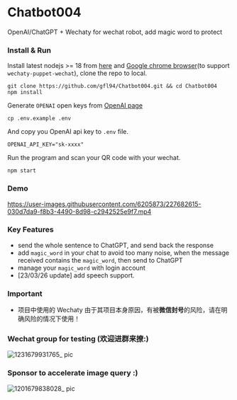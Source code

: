 # Chatbot004
OpenAI/ChatGPT + Wechaty for wechat robot, add magic word to protect


### Install & Run

Install latest nodejs >= 18 from [here](https://nodejs.org/en) and [Google chrome browser](https://www.google.com/chrome/dr/download/?brand=SLLM&geo=US&gclid=Cj0KCQjw2v-gBhC1ARIsAOQdKY3Al65EEor65A0lcNrnK69kC8T2hk5XKB-pQ88Uts3ZJhBvS_GAC18aAlhREALw_wcB&gclsrc=aw.ds)(to support `wechaty-puppet-wechat`), clone the repo to local.

```
git clone https://github.com/gfl94/Chatbot004.git && cd Chatbot004
npm install 
```

Generate `OPENAI` open keys from [OpenAI page](https://platform.openai.com/account/api-keys)

```
cp .env.example .env
```

And copy you OpenAI api key to `.env` file.

```
OPENAI_API_KEY="sk-xxxx"
```

Run the program and scan your QR code with your wechat.

```
npm start
```


### Demo


https://user-images.githubusercontent.com/6205873/227682615-030d7da9-f8b3-4490-8d98-c2942525e9f7.mp4


### Key Features

+ send the whole sentence to ChatGPT, and send back the response
+ add `magic_word` in your chat to avoid too many noise, when the message received contains the `magic_word`, then send to ChatGPT
+ manage your `magic_word` with login account
+ [23/03/26 update] add speech support.

### Important

+ 项目中使用的 Wechaty 由于其项目本身原因，有被**微信封号**的风险，请在明确风险的情况下使用！


### Wechat group for testing (欢迎进群来撩:)

![1231679931765_ pic](https://user-images.githubusercontent.com/6205873/227992715-1632d4c4-087b-4fa6-bdde-06600714132c.jpg)


### Sponsor to accelerate image query :)

![1201679838028_ pic](https://user-images.githubusercontent.com/6205873/227779728-d035e6a3-d142-49da-be9d-e69b405a396a.jpg)


